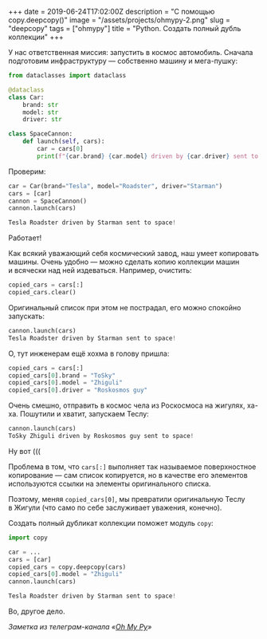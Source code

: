 +++
date = 2019-06-24T17:02:00Z
description = "С помощью copy.deepcopy()"
image = "/assets/projects/ohmypy-2.png"
slug = "deepcopy"
tags = ["ohmypy"]
title = "Python. Создать полный дубль коллекции"
+++

У нас ответственная миссия: запустить в космос автомобиль. Сначала подготовим инфраструктуру — собственно машину и мега-пушку:

```python
from dataclasses import dataclass

@dataclass
class Car:
    brand: str
    model: str
    driver: str

class SpaceCannon:
    def launch(self, cars):
        car = cars[0]
        print(f"{car.brand} {car.model} driven by {car.driver} sent to space!")
```

Проверим:

```python
car = Car(brand="Tesla", model="Roadster", driver="Starman")
cars = [car]
cannon = SpaceCannon()
cannon.launch(cars)

Tesla Roadster driven by Starman sent to space!
```

Работает!

Как всякий уважающий себя космический завод, наш умеет копировать машины. Очень удобно — можно сделать копию коллекции машин и всячески над ней издеваться. Например, очистить:

```python
copied_cars = cars[:]
copied_cars.clear()
```

Оригинальный список при этом не пострадал, его можно спокойно запускать:

```python
cannon.launch(cars)
Tesla Roadster driven by Starman sent to space!
```

О, тут инженерам ещё хохма в голову пришла:

```python
copied_cars = cars[:]
copied_cars[0].brand = "ToSky"
copied_cars[0].model = "Zhiguli"
copied_cars[0].driver = "Roskosmos guy"
```

Очень смешно, отправить в космос чела из Роскосмоса на жигулях, ха-ха. Пошутили и хватит, запускаем Теслу:

```python
cannon.launch(cars)
ToSky Zhiguli driven by Roskosmos guy sent to space!
```

Ну вот (((

Проблема в том, что `cars[:]` выполняет так называемое поверхностное копирование — сам список копируется, но в качестве его элементов используются ссылки на элементы оригинального списка.

Поэтому, меняя `copied_cars[0]`, мы превратили оригинальную Теслу в Жигули (что само по себе заслуживает уважения, конечно).

Создать полный дубликат коллекции поможет модуль `copy`:

```python
import copy

car = ...
cars = [car]
copied_cars = copy.deepcopy(cars)
copied_cars[0].model = "Zhiguli"
cannon.launch(cars)

Tesla Roadster driven by Starman sent to space!
```

Во, другое дело.

<div class="row">
<div class="col-xs-12 col-sm-10 col-md-8"><p><em>Заметка из телеграм-канала <span class="nowrap"><i class="fas fa-kiwi-bird"></i> «<a href="http://ohmypy.ru">Oh My Py</a>»</span></em></p></div>
</div>
